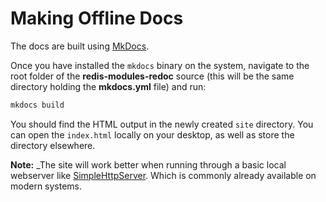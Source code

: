 # Making Offline Docs

The docs are built using [MkDocs](http://www.mkdocs.org).

Once you have installed the `mkdocs` binary on the system, navigate to the root folder of the __redis-modules-redoc__ source (this will be the same directory holding the __mkdocs.yml__ file) and run:

```bash
mkdocs build
```

You should find the HTML output in the newly created `site` directory. You can open the `index.html` locally on your desktop, as well as store the directory elsewhere.

__Note:__ _The site will work better when running through a basic local webserver like [SimpleHttpServer](http://www.linuxjournal.com/content/tech-tip-really-simple-http-server-python). Which is commonly already available on modern systems.
